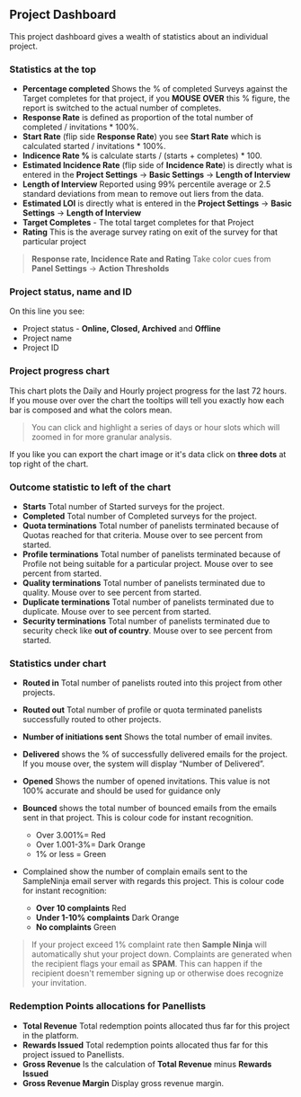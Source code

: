 ## Project Dashboard

This project dashboard gives a wealth of statistics about an individual project.

### Statistics at the top
- **Percentage completed** Shows the % of completed Surveys against the Target completes for that project, if you **MOUSE OVER** this % figure, the report is switched to the actual number of completes.
- **Response Rate** is defined as proportion of the total number of completed / invitations * 100%. 
- **Start Rate** (flip side **Response Rate**) you see **Start Rate** which is calculated started / invitations * 100%.
- **Indicence Rate %** is calculate starts / (starts + completes) * 100.
- **Estimated Incidence Rate** (flip side of **Incidence Rate**) is directly what is entered in the **Project Settings** -> **Basic Settings** -> **Length of Interview**
- **Length of Interview** Reported using 99% percentile average or 2.5 standard deviations from mean to remove out liers from the data.
- **Estimated LOI** is directly what is entered in the **Project Settings** -> **Basic Settings** -> **Length of Interview**
- **Target Completes** - The total target completes for that Project
- **Rating** This is the average survey rating on exit of the survey for that particular project

> **Response rate, Incidence Rate and Rating** Take color cues from **Panel Settings** -> **Action Thresholds**

### Project status, name and ID

On this line you see:
- Project status - **Online, Closed, Archived** and **Offline**
- Project name
- Project ID

### Project progress chart

This chart plots the Daily and Hourly project progress for the last 72 hours. If you mouse over over the chart the tooltips will tell you exactly how each bar is composed and what the colors mean.

> You can click and highlight a series of days or hour slots which will zoomed in for more granular analysis.

If you like you can export the chart image or it's data click on **three dots** at top right of the chart.

### Outcome statistic to left of the chart

- **Starts** Total number of Started surveys for the project.
- **Completed** Total number of Completed surveys for the project.
- **Quota terminations** Total number of panelists terminated because of Quotas reached for that criteria. Mouse over to see percent from started.
- **Profile terminations** Total number of panelists terminated because of Profile not being suitable for a particular project. Mouse over to see percent from started.
- **Quality terminations** Total number of panelists terminated due to quality. Mouse over to see percent from started.
- **Duplicate terminations** Total number of panelists terminated due to duplicate. Mouse over to see percent from started.
- **Security terminations** Total number of panelists terminated due to security check like **out of country**. Mouse over to see percent from started.

### Statistics under chart  
- **Routed in** Total number of panelists routed into this project from other projects.
- **Routed out** Total number of profile or quota terminated panelists successfully routed to other projects.
- **Number of initiations sent** Shows the total number of email invites.
- **Delivered** shows the % of successfully delivered emails for the project.  If you mouse over, the system will display “Number of Delivered”.
- **Opened** Shows the number of opened invitations. This value is not 100% accurate and should be used for guidance only
- **Bounced** shows the total number of bounced emails from the emails sent in that project. This is colour code for instant recognition.
  - Over 3.001%= Red
  - Over 1.001-3%= Dark Orange
  - 1% or less = Green  

- Complained show the number of complain emails sent to the SampleNinja email server with regards this project. This is colour code for instant recognition:
  - **Over 10 complaints**  Red
  - **Under 1-10% complaints** Dark Orange
  - **No complaints** Green

> If your project exceed 1% complaint rate then **Sample Ninja** will automatically shut your project down. Complaints are generated when the recipient flags your email as **SPAM**. This can happen if the recipient doesn't remember signing up or otherwise does recognize your invitation.

### Redemption Points allocations for Panellists
- **Total Revenue** Total redemption points allocated thus far for this project in the platform.
- **Rewards Issued** Total redemption points allocated thus far for this project issued to Panellists.
- **Gross Revenue** Is the calculation of **Total Revenue** minus **Rewards Issued**
- **Gross Revenue Margin** Display gross revenue margin.

